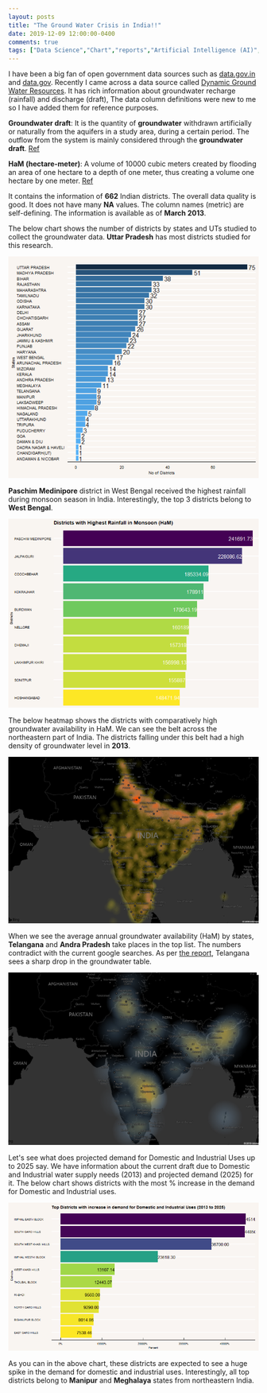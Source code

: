 ```yaml
---
layout: posts
title: "The Ground Water Crisis in India!!"
date: 2019-12-09 12:00:00-0400
comments: true
tags: ["Data Science","Chart","reports","Artificial Intelligence (AI)","Data Mining","Ground","Pyhton","R","SAS"," Dashboard","DS","water","India"]
---
```

I have been a big fan of open government data sources such as [data.gov.in](https://data.gov.in/) and [data.gov](https://www.data.gov/). Recently I came across a data source called [Dynamic Ground Water Resources](https://data.gov.in/resources/district-wise-dynamic-ground-water-resources-march-2013). It has rich information about groundwater recharge (rainfall) and discharge (draft), The data column definitions were new to me so I have added
them for reference purposes.

**Groundwater draft**: It is the quantity of **groundwater** withdrawn artificially or naturally from the aquifers in a study area, during a certain period. The outflow from the system is mainly considered through the **groundwater draft**. [Ref](https://shodhganga.inflibnet.ac.in/bitstream/10603/70835/14/14_chapter%205%20groundwater.pdf)

**HaM (hectare-meter)**: A volume of 10000 cubic meters created by flooding an area of one hectare to a depth of one meter, thus creating a volume one hectare by one meter. [Ref](http://www.kylesconverter.com/volume/hectare-meters-to-cubic-meters)

It contains the information of **662** Indian districts. The overall data quality is good. It does not have many **NA** values. The column names (metric) are self-defining. The information is available as of **March 2013**. 

The below chart shows the number of districts by states and UTs studied to collect the groundwater data. **Uttar Pradesh** has most districts studied for this research.

![center](/images/gw1.PNG)

**Paschim Medinipore** district in West Bengal received the highest rainfall during monsoon season in India. Interestingly, the top 3 districts belong to **West Bengal**.

![center](/images/gw2.PNG)

The below heatmap shows the districts with comparatively high groundwater availability in HaM. We can see the belt across the northeastern part of India. The districts falling under this belt had a high density of groundwater level in **2013**.

![center](/images/gw3.PNG)

When we see the average annual groundwater availability (HaM) by states, **Telangana** and **Andra Pradesh** take places in the top list. The numbers contradict with the current google searches. As per [the report](https://www.thehindu.com/news/cities/Hyderabad/telangana-sees-sharp-drop-in-groundwater-table/article28160098.ece), Telangana sees a sharp drop in the groundwater table.

![center](/images/gw4.PNG)

Let's see what does projected demand for Domestic and Industrial Uses up to 2025 say. We have information about the current draft due to Domestic and Industrial water supply needs (2013) and projected demand (2025) for it. The below chart shows districts with the most % increase in the demand for Domestic and Industrial uses. 

![center](/images/gw5.PNG)

As you can in the above chart, these districts are expected to see a huge spike in the demand for domestic and industrial uses. Interestingly, all top districts belong to **Manipur** and **Meghalaya** states from northeastern India.
